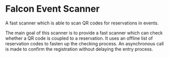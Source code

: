# Falcon Event Scanner
A fast scanner which is able to scan QR codes for reservations in events.

The main goal of this scanner is to provide a fast scanner which can check whether a QR code is coupled to a reservation. It uses an offline list of reservation codes to fasten up the checking process. An asynchronous call is made to confirm the registration without delaying the entry process.